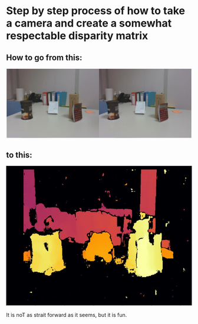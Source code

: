 # Step by step process of how to take a camera and create a somewhat respectable disparity matrix

## How to go from this:
![initial](https://github.com/TsiaprasTilemachos/prism_sucker/blob/main/images/input.JPG?raw=true)

## to this:
![initial](https://github.com/TsiaprasTilemachos/prism_sucker/blob/main/images/first_succes.JPG?raw=true)

It is noT as strait forward as it seems, but it is fun.
